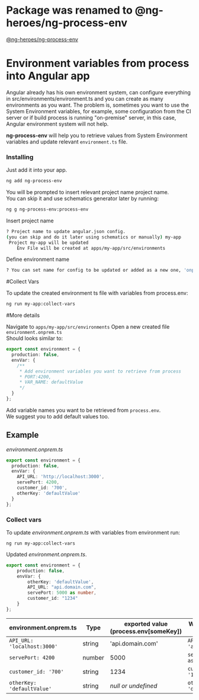 # Package was renamed to @ng-heroes/ng-process-env
[@ng-heroes/ng-process-env](https://www.npmjs.com/package/@ng-heroes/ng-process-env)

# Environment variables from process into Angular app

Angular already has his own environment system, can configure everything in src/environments/environment.ts 
and you can create as many environments as you want. 
The problem is, sometimes you want to use the System Environment variables, 
for example, some configuration from the CI server or if build process is running "on-premise" server, 
in this case, Angular environment system will not help.

**ng-process-env** will help you to retrieve values from System Environment variables and update relevant `environment.ts` file.


### Installing
Just add it into your app.

```bash
ng add ng-process-env
```

You will be prompted to insert relevant project name project name.  
You can skip it and use schematics generator later by running: 

```bash
ng g ng-process-env:process-env
```

Insert project name 
```bash
? Project name to update angular.json config. 
(you can skip and do it later using schematics or manually) my-app
 Project my-app will be updated
    Env File will be created at apps/my-app/src/environments
```

Define environment name
```bash
? You can set name for config to be updated or added as a new one, 'onprem' - default 
```

#Collect Vars

To update the created environment ts file with variables from process.env:
```bash
ng run my-app:collect-vars
```


#More details

Navigate to `apps/my-app/src/environments` 
Open a new created file `environment.onprem.ts`  
Should looks similar to: 

```typescript
export const environment = {
  production: false,
  envVar: {
    /**
     * Add environment variables you want to retrieve from process
     * PORT:4200,
     * VAR_NAME: defaultValue
     */
  }
};
```

Add variable names you want to be retrieved from `process.env`.  
We suggest you to add default values too. 

## Example

_environment.onprem.ts_

```typescript
export const environment = {
  production: false,
  envVar: {
    API_URL: 'http://localhost:3000',
    servePort: 4200,
    customer_id: '700',
    otherKey: 'defaultValue'
  }
};
```

### Collect vars 

To update _environment.onprem.ts_ with variables from environment run:

```shell script
ng run my-app:collect-vars
```

Updated _environment.onprem.ts_.
```typescript
export const environment = {
    production: false,
    envVar: {
        otherKey: 'defaultValue',
        API_URL: "api.domain.com",
        servePort: 5000 as number,
        customer_id: "1234"
    }
};
```

| environment.onprem.ts           | Type   | exported value   (process.env[someKey])| Will be changed with       |
|---------------------------------|--------|--------------------------------------|------------------------------|
| `API_URL: 'localhost:3000'`     | string | 'api.domain.com'                     | `API_URL: 'api.domain.com'`  |
| `servePort: 4200`               | number | 5000                                 | `servePort: 5000 as number`  |
| `customer_id: '700'`            | string | 1234                                 | `customer_id: '1234'`        |
| `otherKey: 'defaultValue'`      | string | _null or undefined_                  | `otherKey: 'defaultValue'`   |


